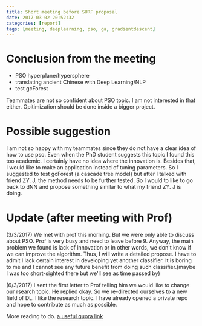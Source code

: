 ```yaml
---
title: Short meeting before SURF proposal
date: 2017-03-02 20:52:32
categories: [report]
tags: [meeting, deeplearning, pso, ga, gradientdescent]
---
```


# Conclusion from the meeting

* PSO hyperplane/hypersphere
* translating ancient Chinese with Deep Learning/NLP
* test gcForest

Teammates are not so confident about PSO topic. I am not interested in that either. Opitimization should be done inside a bigger project.

# Possible suggestion

I am not so happy with my teammates since they do not have a clear idea of how to use pso. Even when the PhD student suggests this topic I found this too academic. I certainly have no idea where the innovation is. Besides that, I would like to make an application instead of tuning parameters. So I suggested to test gcForest (a cascade tree model) but after I talked with friend ZY. J, the method needs to be further tested. So I would to like to go back to dNN and propose something similar to what my friend ZY. J is doing.

# Update (after meeting with Prof)

(3/3/2017) We met with prof this morning. But we were only able to discuss about PSO. Prof is very busy and need to leave before 9. Anyway, the main problem we found is lack of innovation or in other words, we don't know if we can improve the algorithm. Thus, I will write a detailed propose. I have to admit I lack certain interest in developing yet another classifier. It is boring to me and I cannot see any future benefit from doing such classifier.(maybe I was too short-sighted there but we'll see as time passed by)

(6/3/2017) I sent the first letter to Prof telling him we would like to change our rsearch topic. He replied okay. So we re-directed ourselves to a new field of DL. I like the research topic. I have already opened a private repo and hope to contribute as much as possible.

More reading to do.
[a useful quora link](https://www.quora.com/Who-is-leading-in-AI-research-among-big-players-like-IBM-Google-Facebook-Apple-and-Microsoft/answer/Eric-Jang?ref=fb_page)
